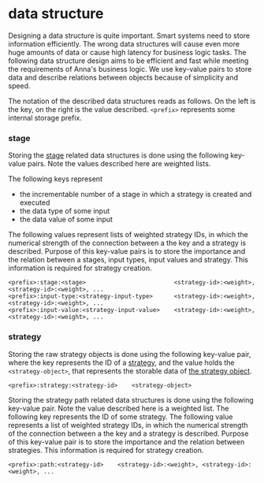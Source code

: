 # data structure
Designing a data structure is quite important. Smart systems need to store
information efficiently. The wrong data structures will cause even more huge
amounts of data or cause high latency for business logic tasks. The following
data structure design aims to be efficient and fast while meeting the
requirements of Anna's business logic. We use key-value pairs to store data and
describe relations between objects because of simplicity and speed.

The notation of the described data structures reads as follows. On the left is
the key, on the right is the value described. `<prefix>` represents some
internal storage prefix.

### stage
Storing the [stage](stage.md) related data structures is done using the
following key-value pairs. Note the values described here are weighted lists.

The following keys represent
- the incrementable number of a stage in which a strategy is created and executed
- the data type of some input
- the data value of some input

The following values represent lists of weighted strategy IDs, in which the
numerical strength of the connection between a the key and a strategy is
described. Purpose of this key-value pairs is to store the importance and the
relation between a stages, input types, input values and strategy. This
information is required for strategy creation.

```
<prefix>:stage:<stage>                         <strategy-id>:<weight>, <strategy-id>:<weight>, ...
<prefix>:input-type:<strategy-input-type>      <strategy-id>:<weight>, <strategy-id>:<weight>, ...
<prefix>:input-value:<strategy-input-value>    <strategy-id>:<weight>, <strategy-id>:<weight>, ...
```

### strategy
Storing the raw strategy objects is done using the following key-value pair,
where the key represents the ID of a [strategy](strategy.md), and the value
holds the `<strategy-object>`, that represents the storable data of [the
strategy object](https://godoc.org/github.com/xh3b4sd/anna/spec#Strategy).

```
<prefix>:strategy:<strategy-id>    <strategy-object>
```

Storing the strategy path related data structures is done using the following
key-value pair. Note the value described here is a weighted list. The following
key represents the ID of some strategy. The following value represents a list
of weighted strategy IDs, in which the numerical strength of the connection
between a the key and a strategy is described. Purpose of this key-value pair
is to store the importance and the relation between strategies. This
information is required for strategy creation.

```
<prefix>:path:<strategy-id>    <strategy-id>:<weight>, <strategy-id>:<weight>, ...
```
